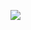 <p aline="center">
    <img src="https://user-images.githubusercontent.com/83652904/159143729-d29b6fc3-4369-4c0f-911d-d3ac93d1b240.png">
</p>
